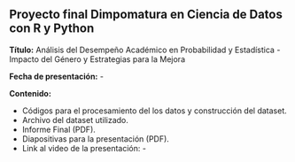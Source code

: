 ## Proyecto final Dimpomatura en Ciencia de Datos con R y Python

**Título:** Análisis del Desempeño Académico en Probabilidad y Estadística - Impacto del Género y Estrategias para la Mejora

**Fecha de presentación:** - 

**Contenido:**

- Códigos para el procesamiento del los datos y construcción del dataset.
- Archivo del dataset utilizado.
- Informe Final (PDF).
- Diapositivas para la presentación (PDF).
- Link al video de la presentación: -

